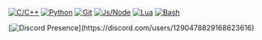 [![C/C++](https://img.shields.io/badge/<i>C%2FC%2B%2B</i>-00599C?logo=c&logoColor=white)]()
[![Python](https://img.shields.io/badge/<i>Python</i>-3776AB?logo=python&logoColor=white)]()
[![Git](https://img.shields.io/badge/<i>Git</i>-F05032?logo=git&logoColor=white)]()
[![Js/Node](https://img.shields.io/badge/<i>Js%2FNode</i>-339933?logo=javascript&logoColor=white)]()
[![Lua](https://img.shields.io/badge/<i>Lua</i>-2C2D72?logo=lua&logoColor=white)]()
[![Bash](https://img.shields.io/badge/<i>Bash</i>-4EAA25?logo=gnubash&logoColor=white)]()

[![Discord Presence](https://lanyard.cnrad.dev/api/1290478829168623616?theme=dark&bg=111110&hideDiscrim=true&borderRadius=30px&idleMessage=Coding%20CSharp%20or%20Python...)](https://discord.com/users/1290478829168623616)
